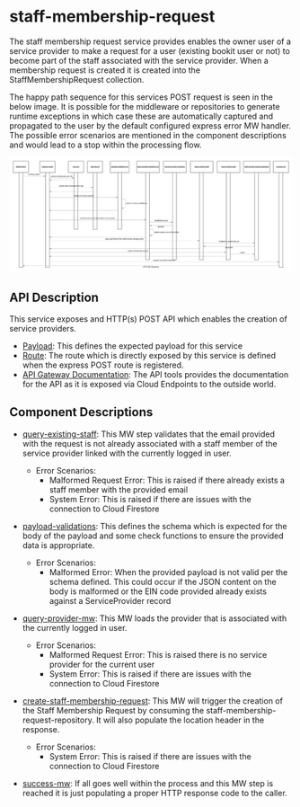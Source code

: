 # staff-membership-request

The staff membership request service provides enables the owner user of a service provider to make a request for a user (existing bookit user or not) to become part of the staff associated with the service provider. When a membership request is created it is created into the StaffMembershipRequest collection.

The happy path sequence for this services POST request is seen in the below image. It is possible for the middleware or repositories to generate runtime exceptions in which case these are automatically captured and propagated to the user by the default configured express error MW handler. The possible error scenarios are mentioned in the component descriptions and would lead to a stop within the processing flow.

[![staff-membership-request-sequence](../../../docs/images/staff-membership-request-sequence.png)](../../../docs/images/staff-membership-request-sequence.png)

## API Description

This service exposes and HTTP(s) POST API which enables the creation of service providers.

- [Payload](./src/payload-validations.js): This defines the expected payload for this service
- [Route](./src/index.js): The route which is directly exposed by this service is defined when the express POST route is registered.
- [API Gateway Documentation](https://endpointsportal.bookit-app-260021.cloud.goog/docs/esp-fjwomrdjca-ue.a.run.app/0/routes/staffMembershipRequest/post): The API tools provides the documentation for the API as it is exposed via Cloud Endpoints to the outside world. 

## Component Descriptions

- [query-existing-staff](./src/query-existing-staff.js): This MW step validates that the email provided with the request is not already associated with a staff member of the service provider linked with the currently logged in user.

  - Error Scenarios:
    - Malformed Request Error: This is raised if there already exists a staff member with the provided email
    - System Error: This is raised if there are issues with the connection to Cloud Firestore

- [payload-validations](./src/payload-validations.js): This defines the schema which is expected for the body of the payload and some check functions to ensure the provided data is appropriate.

  - Error Scenarios:
    - Malformed Error: When the provided payload is not valid per the schema defined. This could occur if the JSON content on the body is malformed or the EIN code provided already exists against a ServiceProvider record

- [query-provider-mw](./src/query-provider-mw.js): This MW loads the provider that is associated with the currently logged in user.

  - Error Scenarios:
    - Malformed Request Error: This is raised there is no service provider for the current user
    - System Error: This is raised if there are issues with the connection to Cloud Firestore

- [create-staff-membership-request](./src/create-staff-membership-request.js): This MW will trigger the creation of the Staff Membership Request by consuming the staff-membership-request-repository. It will also populate the location header in the response.

  - Error Scenarios:
    - System Error: This is raised if there are issues with the connection to Cloud Firestore

- [success-mw](./src/success-mw.js): If all goes well within the process and this MW step is reached it is just populating a proper HTTP response code to the caller.